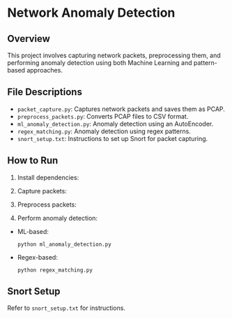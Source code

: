 # Network Anomaly Detection

## Overview
This project involves capturing network packets, preprocessing them, and performing anomaly detection using both Machine Learning and pattern-based approaches.

## File Descriptions
- `packet_capture.py`: Captures network packets and saves them as PCAP.
- `preprocess_packets.py`: Converts PCAP files to CSV format.
- `ml_anomaly_detection.py`: Anomaly detection using an AutoEncoder.
- `regex_matching.py`: Anomaly detection using regex patterns.
- `snort_setup.txt`: Instructions to set up Snort for packet capturing.

## How to Run
1. Install dependencies:
2. Capture packets:
3. Preprocess packets:

4. Perform anomaly detection:
- ML-based:
  ```
  python ml_anomaly_detection.py
  ```
- Regex-based:
  ```
  python regex_matching.py
  ```

## Snort Setup
Refer to `snort_setup.txt` for instructions.


